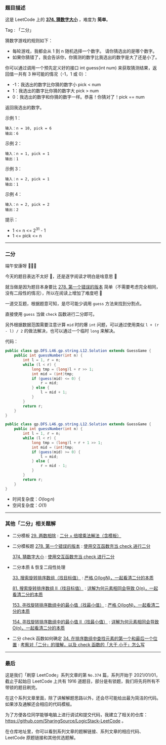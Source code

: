 ### 题目描述

这是 LeetCode 上的 **[374. 猜数字大小](https://leetcode-cn.com/problems/guess-number-higher-or-lower/solution/gong-shui-san-xie-shi-yong-jiao-hu-han-s-tocm/)** ，难度为 **简单**。

Tag : 「二分」



猜数字游戏的规则如下：
* 每轮游戏，我都会从 1 到 n 随机选择一个数字。 请你猜选出的是哪个数字。
* 如果你猜错了，我会告诉你，你猜测的数字比我选出的数字是大了还是小了。

你可以通过调用一个预先定义好的接口 int guess(int num) 来获取猜测结果，返回值一共有 3 种可能的情况（-1，1 或 0）：

* -1：我选出的数字比你猜的数字小 pick < num
* 1：我选出的数字比你猜的数字大 pick > num
* 0：我选出的数字和你猜的数字一样。恭喜！你猜对了！pick == num

返回我选出的数字。

示例 1：
```
输入：n = 10, pick = 6
输出：6
```
示例 2：
```
输入：n = 1, pick = 1
输出：1
```
示例 3：
```
输入：n = 2, pick = 1
输出：1
```
示例 4：
```
输入：n = 2, pick = 2
输出：2
```

提示：
* 1 <= n <= $2^{31}$ - 1
* 1 <= pick <= n

---

### 二分

端午安康呀 🍭🍭🍭

今天的题目表达不太好 🤣，还是逐字阅读才明白是啥意思 🤣

就当做是因为题目本身要比 [278. 第一个错误的版本](https://leetcode-cn.com/problems/first-bad-version/) 简单（不需要考虑完全相同，没有二段性的情况），所以在阅读上增加了难度吧 🤣

一道交互题，根据题意可知，是尽可能少调用 `guess` 方法来找到分割点。

直接使用 `guess` 当做 `check` 函数进行二分即可。

另外根据数据范围需要注意计算 `mid` 时的爆 `int` 问题，可以通过使用类似 `l + (r - l) / 2` 的做法解决，也可以通过一个临时 `long` 来解决。

代码：
```Java []
public class gp.DFS.L46.gp.string.L12.Solution extends GuessGame {
    public int guessNumber(int n) {
        int l = 1, r = n;
        while (l < r) {
            long tmp = (long)l + r >> 1;
            int mid = (int)tmp;
            if (guess(mid) <= 0) {
                r = mid;
            } else {
                l = mid + 1;
            }
        }
        return r;
    }
}
```
```Java []
public class gp.DFS.L46.gp.string.L12.Solution extends GuessGame {
    public int guessNumber(int n) {
        int l = 1, r = n;
        while (l < r) {
            long tmp = (long)l + r + 1 >> 1;
            int mid = (int)tmp;
            if (guess(mid) >= 0) {
                l = mid;
            } else {
                r = mid - 1;
            }
        }
        return r;
    }
}
```
* 时间复杂度：$O(\log{n})$
* 空间复杂度：$O(1)$

---

### 其他「二分」相关题解

* 二分模板
    [29. 两数相除](https://leetcode-cn.com/problems/divide-two-integers/) : [二分 + 倍增乘法解法（含模板）](https://leetcode-cn.com/problems/divide-two-integers/solution/shua-chuan-lc-er-fen-bei-zeng-cheng-fa-j-m73b/)

* 二分模板题
    [278. 第一个错误的版本](https://leetcode-cn.com/problems/first-bad-version/) : [使用交互函数充当 check 进行二分](https://leetcode-cn.com/problems/first-bad-version/solution/gong-shui-san-xie-shi-yong-jiao-hu-han-s-8hpv/)

    [374. 猜数字大小](https://leetcode-cn.com/problems/guess-number-higher-or-lower/) : [使用交互函数充当 check 进行二分](https://leetcode-cn.com/problems/guess-number-higher-or-lower/solution/gong-shui-san-xie-shi-yong-jiao-hu-han-s-tocm/)

* 二分本质 & 恢复二段性处理

    [33. 搜索旋转排序数组（找目标值）](https://leetcode-cn.com/problems/search-in-rotated-sorted-array/) : [严格 O(logN)，一起看清二分的本质](https://leetcode-cn.com/problems/search-in-rotated-sorted-array/solution/shua-chuan-lc-yan-ge-ologn100yi-qi-kan-q-xifo/)

    [81. 搜索旋转排序数组 II（找目标值）](https://leetcode-cn.com/problems/search-in-rotated-sorted-array-ii/) : [详解为何元素相同会导致 O(n)，一起看清二分的本质](https://leetcode-cn.com/problems/search-in-rotated-sorted-array-ii/solution/gong-shui-san-xie-xiang-jie-wei-he-yuan-xtam4/)

    [153. 寻找旋转排序数组中的最小值（找最小值）](https://leetcode-cn.com/problems/find-minimum-in-rotated-sorted-array/) : [严格 O(logN)，一起看清二分的本质](https://leetcode-cn.com/problems/find-minimum-in-rotated-sorted-array/solution/gong-shui-san-xie-yan-ge-olognyi-qi-kan-6d969/)

    [154. 寻找旋转排序数组中的最小值 II（找最小值）](https://leetcode-cn.com/problems/find-minimum-in-rotated-sorted-array-ii/) : [详解为何元素相同会导致 O(n)，一起看清二分的本质](https://leetcode-cn.com/problems/find-minimum-in-rotated-sorted-array-ii/solution/gong-shui-san-xie-xiang-jie-wei-he-yuan-7xbty/)

* 二分 check 函数如何确定
    [34. 在排序数组中查找元素的第一个和最后一个位置](https://leetcode-cn.com/problems/find-first-and-last-position-of-element-in-sorted-array/) : [考察对「二分」的理解，以及 check 函数的「大于 小于」怎么写](https://leetcode-cn.com/problems/find-first-and-last-position-of-element-in-sorted-array/solution/gong-shui-san-xie-kao-cha-dui-er-fen-de-86bk0/)

---

### 最后

这是我们「刷穿 LeetCode」系列文章的第 `No.374` 篇，系列开始于 2021/01/01，截止于起始日 LeetCode 上共有 1916 道题目，部分是有锁题，我们将先将所有不带锁的题目刷完。

在这个系列文章里面，除了讲解解题思路以外，还会尽可能给出最为简洁的代码。如果涉及通解还会相应的代码模板。

为了方便各位同学能够电脑上进行调试和提交代码，我建立了相关的仓库：https://github.com/SharingSource/LogicStack-LeetCode 。

在仓库地址里，你可以看到系列文章的题解链接、系列文章的相应代码、LeetCode 原题链接和其他优选题解。

